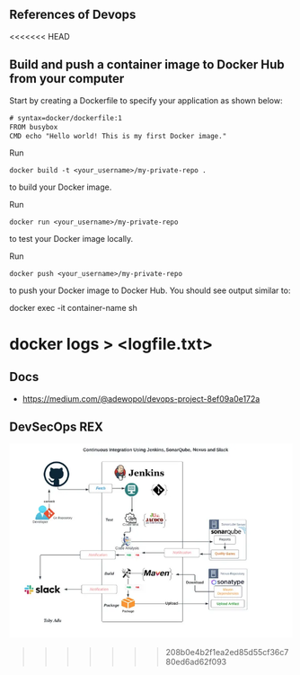 ## References of Devops

<<<<<<< HEAD


## Build and push a container image to Docker Hub from your computer

Start by creating a Dockerfile to specify your application as shown below:

```
# syntax=docker/dockerfile:1
FROM busybox
CMD echo "Hello world! This is my first Docker image."

```


Run 

```
docker build -t <your_username>/my-private-repo .
```

 to build your Docker image.

Run 
```
docker run <your_username>/my-private-repo 
```

to test your Docker image locally.

Run 
```
docker push <your_username>/my-private-repo 
```

to push your Docker image to Docker Hub. You should see output similar to:


docker exec -it container-name sh

docker logs <contaner> > <logfile.txt>
=======
## Docs

- https://medium.com/@adewopol/devops-project-8ef09a0e172a
  
## DevSecOps  REX

![DevSecoPS REX AWS](https://github.com/sanogotech/cheatsheetDevSecOps/blob/master/docs/CICDJenkinsSonarqube.jpg)
>>>>>>> 208b0e4b2f1ea2ed85d55cf36c780ed6ad62f093
